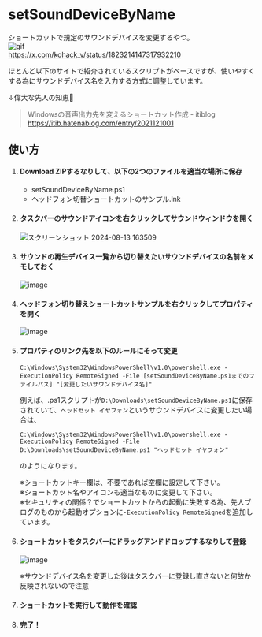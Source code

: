 # setSoundDeviceByName
ショートカットで規定のサウンドデバイスを変更するやつ。  
![gif](https://github.com/user-attachments/assets/aad8dbee-c92e-4096-a2be-4d740ba362bb)  
https://x.com/kohack_v/status/1823214147317932210  

ほとんど以下のサイトで紹介されているスクリプトがベースですが、使いやすくする為にサウンドデバイス名を入力する方式に調整しています。

↓偉大な先人の知恵🙏

> Windowsの音声出力先を変えるショートカット作成 - itiblog  
> https://itib.hatenablog.com/entry/2021121001



## 使い方

1. #### Download ZIPするなりして、以下の2つのファイルを適当な場所に保存

   * setSoundDeviceByName.ps1
   * ヘッドフォン切替ショートカットのサンプル.lnk


2. #### タスクバーのサウンドアイコンを右クリックしてサウンドウィンドウを開く  
   ![スクリーンショット 2024-08-13 163509](https://github.com/user-attachments/assets/a0d7b0c6-6404-48b4-a239-1861c6c89e84)

3. #### サウンドの再生デバイス一覧から切り替えたいサウンドデバイスの名前をメモしておく  
   ![image](https://github.com/user-attachments/assets/7645c040-65fc-4dc6-89de-2781a07ed709)

4. #### ヘッドフォン切り替えショートカットサンプルを右クリックしてプロパティを開く  
   ![image](https://github.com/user-attachments/assets/c1e8b07a-ba36-487e-9506-bf2a41e875f6)

5. #### プロパティのリンク先を以下のルールにそって変更

   ```
   C:\Windows\System32\WindowsPowerShell\v1.0\powershell.exe -ExecutionPolicy RemoteSigned -File [setSoundDeviceByName.ps1までのファイルパス] "[変更したいサウンドデバイス名]"
   ```

   例えば、.ps1スクリプトが`D:\Downloads\setSoundDeviceByName.ps1`に保存されていて、`ヘッドセット イヤフォン`というサウンドデバイスに変更したい場合は、

   ```
   C:\Windows\System32\WindowsPowerShell\v1.0\powershell.exe -ExecutionPolicy RemoteSigned -File D:\Downloads\setSoundDeviceByName.ps1 "ヘッドセット イヤフォン"
   ```

   のようになります。

   ※ショートカットキー欄は、不要であれば空欄に設定して下さい。  
   ※ショートカット名やアイコンも適当なものに変更して下さい。  
   ※セキュリティの関係？でショートカットからの起動に失敗する為、先人ブログのものから起動オプションに`-ExecutionPolicy RemoteSigned`を追加しています。  

6. #### ショートカットをタスクバーにドラッグアンドドロップするなりして登録  
   ![image](https://github.com/user-attachments/assets/78bc5e62-d2c3-4f3b-a905-f31fe17d4e38) 
   
   ※サウンドデバイス名を変更した後はタスクバーに登録し直さないと何故か反映されないので注意  
   
7. #### ショートカットを実行して動作を確認

8. #### 完了！
